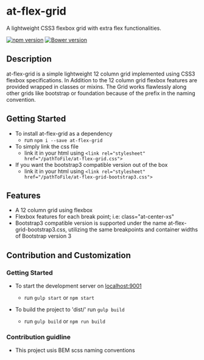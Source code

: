 # at-flex-grid
A lightweight CSS3 flexbox grid with extra flex functionalities.

[![npm version](https://badge.fury.io/js/at-flex-grid.svg)](https://badge.fury.io/js/at-flex-grid) [![Bower version](https://badge.fury.io/bo/at-flex-grid.svg)](https://badge.fury.io/bo/at-flex-grid)

## Description
at-flex-grid is a simple lightweight 12 column grid implemented using CSS3 flexbox specifications.
In Addition to the 12 column grid flexbox features are provided wrapped in classes or mixins.
The Grid works flawlessly along other grids like bootstrap or foundation because of the prefix in the naming convention.

## Getting Started
- To install at-flex-grid as a dependency
    - run ``npm i --save at-flex-grid``
- To simply link the css file
    - link it in your html using ``<link rel="stylesheet" href="/pathToFile/at-flex-grid.css">``
- If you want the bootstrap3 compatible version out of the box
    - link it in your html using ``<link rel="stylesheet" href="/pathToFile/at-flex-grid-bootstrap3.css">``

## Features
- A 12 column grid using flexbox
- Flexbox features for each break point; i.e: class="at-center-xs"
- Bootstrap3 compatible version is supported under the name at-flex-grid-bootstrap3.css, utilizing the same breakpoints and container widths of Bootstrap version 3


## Contribution and Customization

### Getting Started
- To start the development server on [localhost:9001](http://localhost:9001)
    - run ``gulp start`` or ``npm start``

- To build the project to 'dist/' run ``gulp build``
    - run ``gulp build`` or ``npm run build``

### Contribution guidline
  - This project usis BEM scss naming conventions
